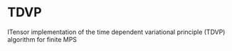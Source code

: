 # TDVP
ITensor implementation of the time dependent variational principle (TDVP) algorithm for finite MPS
